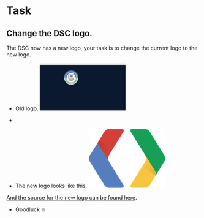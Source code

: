 # Task

## Change the DSC logo. 

The DSC now has a new logo, your task is to change the current logo to the new logo.

- Old logo.
![Current logo](https://github.com/CodeClubPh/codeclubph/blob/master/src/images/assets/screenshot.png)

- 
- The new logo looks like this.
![new logo](https://github.com/CodeClubPh/codeclubph/blob/master/src/images/assets/dsclogo.png)

[And the source for the new logo can be found here](https://github.com/CodeClubPh/codeclubph/blob/master/src/images/assets/dsclogo.png).

* Goodluck 🔥
